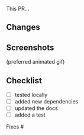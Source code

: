 This PR...

## Changes


## Screenshots
(preferred animated gif)

## Checklist 
- [ ] tested locally
- [ ] added new dependencies
- [ ] updated the docs
- [ ] added a test

Fixes #